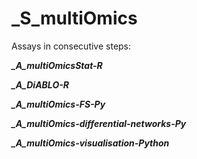 _S_multiOmics
=============

Assays in consecutive steps:

***_A_multiOmicsStat-R***

***_A_DiABLO-R***

***_A_multiOmics-FS-Py***

***_A_multiOmics-differential-networks-Py***

***_A_multiOmics-visualisation-Python***
